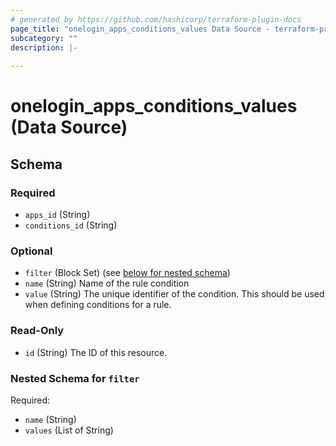 ```yaml
---
# generated by https://github.com/hashicorp/terraform-plugin-docs
page_title: "onelogin_apps_conditions_values Data Source - terraform-provider-onelogin"
subcategory: ""
description: |-
  
---
```


# onelogin_apps_conditions_values (Data Source)





<!-- schema generated by tfplugindocs -->
## Schema

### Required

- `apps_id` (String)
- `conditions_id` (String)

### Optional

- `filter` (Block Set) (see [below for nested schema](#nestedblock--filter))
- `name` (String) Name of the rule condition
- `value` (String) The unique identifier of the condition. This should be used when defining conditions for a rule.

### Read-Only

- `id` (String) The ID of this resource.

<a id="nestedblock--filter"></a>
### Nested Schema for `filter`

Required:

- `name` (String)
- `values` (List of String)


